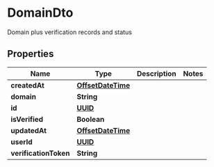 

# DomainDto

Domain plus verification records and status
## Properties

Name | Type | Description | Notes
------------ | ------------- | ------------- | -------------
**createdAt** | [**OffsetDateTime**](OffsetDateTime.md) |  | 
**domain** | **String** |  | 
**id** | [**UUID**](UUID.md) |  | 
**isVerified** | **Boolean** |  | 
**updatedAt** | [**OffsetDateTime**](OffsetDateTime.md) |  | 
**userId** | [**UUID**](UUID.md) |  | 
**verificationToken** | **String** |  | 



